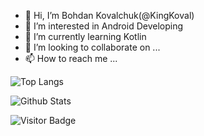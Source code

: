 - 👋 Hi, I’m Bohdan Kovalchuk(@KingKoval)
- 👀 I’m interested in Android Developing
- 🌱 I’m currently learning Kotlin
- 💞️ I’m looking to collaborate on ...
- 📫 How to reach me ...

<!---
KingKoval/KingKoval is a ✨ special ✨ repository because its `README.md` (this file) appears on your GitHub profile.
You can click the Preview link to take a look at your changes.
--->

![Top Langs](https://github-readme-stats.vercel.app/api/top-langs/?username=KingKoval&hide=TeX&layout=compact&theme=gruvbox)

![Github Stats](https://github-readme-stats.vercel.app/api?username=KingKoval&count_private=true&show_icons=true&include_all_commits=true&theme=gruvbox)

![Visitor Badge](https://visitor-badge.laobi.icu/badge?page_id=KingKoval.KingKoval&right_color=green)
